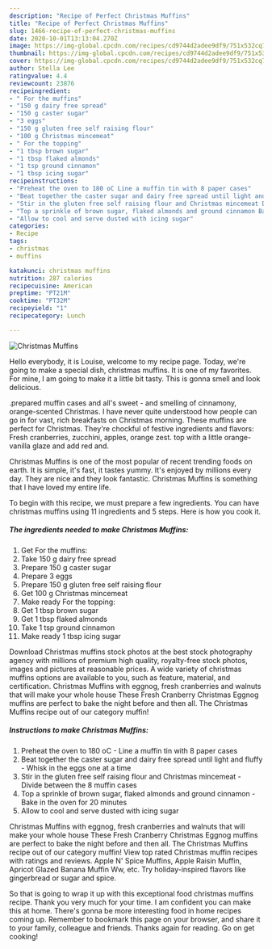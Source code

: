 ```yaml
---
description: "Recipe of Perfect Christmas Muffins"
title: "Recipe of Perfect Christmas Muffins"
slug: 1466-recipe-of-perfect-christmas-muffins
date: 2020-10-01T13:13:04.270Z
image: https://img-global.cpcdn.com/recipes/cd9744d2adee9df9/751x532cq70/christmas-muffins-recipe-main-photo.jpg
thumbnail: https://img-global.cpcdn.com/recipes/cd9744d2adee9df9/751x532cq70/christmas-muffins-recipe-main-photo.jpg
cover: https://img-global.cpcdn.com/recipes/cd9744d2adee9df9/751x532cq70/christmas-muffins-recipe-main-photo.jpg
author: Stella Lee
ratingvalue: 4.4
reviewcount: 23876
recipeingredient:
- " For the muffins"
- "150 g dairy free spread"
- "150 g caster sugar"
- "3 eggs"
- "150 g gluten free self raising flour"
- "100 g Christmas mincemeat"
- " For the topping"
- "1 tbsp brown sugar"
- "1 tbsp flaked almonds"
- "1 tsp ground cinnamon"
- "1 tbsp icing sugar"
recipeinstructions:
- "Preheat the oven to 180 oC Line a muffin tin with 8 paper cases"
- "Beat together the caster sugar and dairy free spread until light and fluffy Whisk in the eggs one at a time"
- "Stir in the gluten free self raising flour and Christmas mincemeat Divide between the 8 muffin cases"
- "Top a sprinkle of brown sugar, flaked almonds and ground cinnamon Bake in the oven for 20 minutes"
- "Allow to cool and serve dusted with icing sugar"
categories:
- Recipe
tags:
- christmas
- muffins

katakunci: christmas muffins 
nutrition: 287 calories
recipecuisine: American
preptime: "PT21M"
cooktime: "PT32M"
recipeyield: "1"
recipecategory: Lunch

---
```



![Christmas Muffins](https://img-global.cpcdn.com/recipes/cd9744d2adee9df9/751x532cq70/christmas-muffins-recipe-main-photo.jpg)

Hello everybody, it is Louise, welcome to my recipe page. Today, we're going to make a special dish, christmas muffins. It is one of my favorites. For mine, I am going to make it a little bit tasty. This is gonna smell and look delicious.

.prepared muffin cases and all&#39;s sweet - and smelling of cinnamony, orange-scented Christmas. I have never quite understood how people can go in for vast, rich breakfasts on Christmas morning. These muffins are perfect for Christmas. They&#39;re chockful of festive ingredients and flavors: Fresh cranberries, zucchini, apples, orange zest. top with a little orange-vanilla glaze and add red and.

Christmas Muffins is one of the most popular of recent trending foods on earth. It is simple, it's fast, it tastes yummy. It's enjoyed by millions every day. They are nice and they look fantastic. Christmas Muffins is something that I have loved my entire life.


To begin with this recipe, we must prepare a few ingredients. You can have christmas muffins using 11 ingredients and 5 steps. Here is how you cook it.

<!--inarticleads1-->

##### The ingredients needed to make Christmas Muffins:

1. Get  For the muffins:
1. Take 150 g dairy free spread
1. Prepare 150 g caster sugar
1. Prepare 3 eggs
1. Prepare 150 g gluten free self raising flour
1. Get 100 g Christmas mincemeat
1. Make ready  For the topping:
1. Get 1 tbsp brown sugar
1. Get 1 tbsp flaked almonds
1. Take 1 tsp ground cinnamon
1. Make ready 1 tbsp icing sugar


Download Christmas muffins stock photos at the best stock photography agency with millions of premium high quality, royalty-free stock photos, images and pictures at reasonable prices. A wide variety of christmas muffins options are available to you, such as feature, material, and certification. Christmas Muffins with eggnog, fresh cranberries and walnuts that will make your whole house These Fresh Cranberry Christmas Eggnog muffins are perfect to bake the night before and then all. The Christmas Muffins recipe out of our category muffin! 

<!--inarticleads2-->

##### Instructions to make Christmas Muffins:

1. Preheat the oven to 180 oC - Line a muffin tin with 8 paper cases
1. Beat together the caster sugar and dairy free spread until light and fluffy - Whisk in the eggs one at a time
1. Stir in the gluten free self raising flour and Christmas mincemeat - Divide between the 8 muffin cases
1. Top a sprinkle of brown sugar, flaked almonds and ground cinnamon - Bake in the oven for 20 minutes
1. Allow to cool and serve dusted with icing sugar


Christmas Muffins with eggnog, fresh cranberries and walnuts that will make your whole house These Fresh Cranberry Christmas Eggnog muffins are perfect to bake the night before and then all. The Christmas Muffins recipe out of our category muffin! View top rated Christmas muffin recipes with ratings and reviews. Apple N&#39; Spice Muffins, Apple Raisin Muffin, Apricot Glazed Banana Muffin Ww, etc. Try holiday-inspired flavors like gingerbread or sugar and spice. 

So that is going to wrap it up with this exceptional food christmas muffins recipe. Thank you very much for your time. I am confident you can make this at home. There's gonna be more interesting food in home recipes coming up. Remember to bookmark this page on your browser, and share it to your family, colleague and friends. Thanks again for reading. Go on get cooking!
